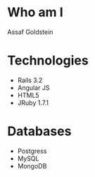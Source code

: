 Who am I
========
Assaf Goldstein


Technologies
===============
* Rails 3.2
* Angular JS
* HTML5
* JRuby 1.7.1

Databases
==========
* Postgress
* MySQL
* MongoDB
